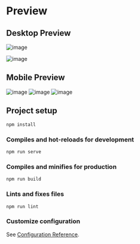 # Preview
## Desktop Preview
![image](https://user-images.githubusercontent.com/56527725/124391707-15d47500-dd1c-11eb-8c58-fd1a095b277a.png)

![image](https://user-images.githubusercontent.com/56527725/124391757-4fa57b80-dd1c-11eb-8038-dc918a6027ee.png)

## Mobile Preview
![image](https://user-images.githubusercontent.com/56527725/124391785-664bd280-dd1c-11eb-95a7-f515c0ff663c.png)
![image](https://user-images.githubusercontent.com/56527725/124391816-7d8ac000-dd1c-11eb-915e-c766826414d5.png)
![image](https://user-images.githubusercontent.com/56527725/124391823-8b404580-dd1c-11eb-927c-e4541bc5a248.png)


## Project setup
```
npm install
```

### Compiles and hot-reloads for development
```
npm run serve
```

### Compiles and minifies for production
```
npm run build
```

### Lints and fixes files
```
npm run lint
```

### Customize configuration
See [Configuration Reference](https://cli.vuejs.org/config/).
